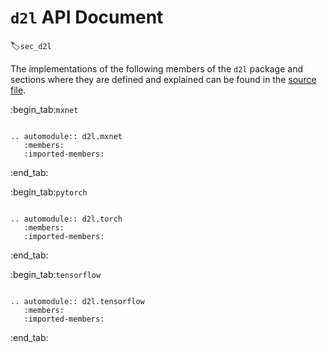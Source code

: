 # `d2l` API Document
:label:`sec_d2l`

The implementations of the following members of the `d2l` package and sections where they are defined and explained can be found in the [source file](https://github.com/d2l-ai/d2l-en/blob/master/d2l/d2l.py).


:begin_tab:`mxnet`

```eval_rst

.. automodule:: d2l.mxnet
   :members:
   :imported-members:

```

:end_tab:

:begin_tab:`pytorch`

```eval_rst

.. automodule:: d2l.torch
   :members:
   :imported-members:

```

:end_tab:


:begin_tab:`tensorflow`

```eval_rst

.. automodule:: d2l.tensorflow
   :members:
   :imported-members:

```

:end_tab:
